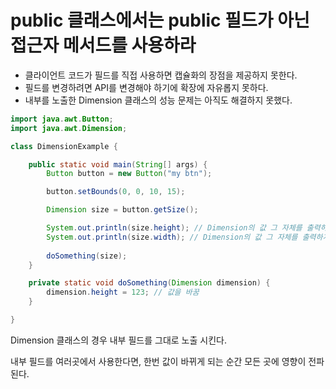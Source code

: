 # public 클래스에서는 public 필드가 아닌 접근자 메서드를 사용하라

- 클라이언트 코드가 필드를 직접 사용하면 캡슐화의 장점을 제공하지 못한다.
- 필드를 변경하려면 API를 변경해야 하기에 확장에 자유롭지 못하다.
- 내부를 노출한 Dimension 클래스의 성능 문제는 아직도 해결하지 못했다.

```java
import java.awt.Button;
import java.awt.Dimension;

class DimensionExample {

	public static void main(String[] args) {
		Button button = new Button("my btn");

		button.setBounds(0, 0, 10, 15);

        Dimension size = button.getSize();

		System.out.println(size.height); // Dimension의 값 그 자체를 출력하게 된다.
		System.out.println(size.width); // Dimension의 값 그 자체를 출력하게 된다.
		
		doSomething(size);
	}

	private static void doSomething(Dimension dimension) {
		dimension.height = 123; // 값을 바꿈
	}

}
```

Dimension 클래스의 경우 내부 필드를 그대로 노출 시킨다.

내부 필드를 여러곳에서 사용한다면, 한번 값이 바뀌게 되는 순간 모든 곳에 영향이 전파된다. 











